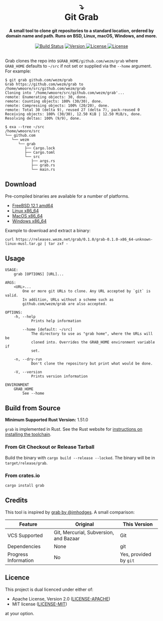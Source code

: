 <h1 align="center">
  ⤵️<br>
  Git Grab
</h1>

<div align="center">
  <strong>A small tool to clone git repositories to a standard location, ordered
  by domain name and path. Runs on BSD, Linux, macOS, Windows, and
  more.</strong>
</div>

<br>

<div align="center">
  <a href="https://cirrus-ci.com/github/wezm/grab">
    <img src="https://api.cirrus-ci.com/github/wezm/grab.svg" alt="Build Status"></a>
  <a href="https://crates.io/crates/grab">
    <img src="https://img.shields.io/crates/v/grab.svg" alt="Version">
  </a>
  <a href="https://github.com/wezm/grab/blob/master/LICENSE-MIT">
    <img src="https://img.shields.io/crates/l/grab.svg" alt="License">
  </a>
  <a href="https://github.com/wezm/grab/blob/master/LICENSE-APACHE">
    <img src="https://img.shields.io/crates/l/grab.svg" alt="License">
  </a>
</div>

<br>

Grab clones the repo into `$GRAB_HOME/github.com/wezm/grab` where `GRAB_HOME`
defaults to `~/src` if not set or supplied via the `--home` argument. For
example:

    $ git grab github.com/wezm/grab
    Grab https://github.com/wezm/grab to /home/wmoore/src/github.com/wezm/grab
    Cloning into '/home/wmoore/src/github.com/wezm/grab'...
    remote: Enumerating objects: 30, done.
    remote: Counting objects: 100% (30/30), done.
    remote: Compressing objects: 100% (20/20), done.
    remote: Total 30 (delta 9), reused 27 (delta 7), pack-reused 0
    Receiving objects: 100% (30/30), 12.50 KiB | 12.50 MiB/s, done.
    Resolving deltas: 100% (9/9), done.

    $ exa --tree ~/src
    /home/wmoore/src
    └── github.com
       └── wezm
          └── grab
             ├── Cargo.lock
             ├── Cargo.toml
             └── src
                ├── args.rs
                ├── grab.rs
                └── main.rs

Download
--------

Pre-compiled binaries are available for a number of platforms.

* [FreeBSD 12.1 amd64](https://releases.wezm.net/grab/0.1.0/grab-0.1.0-amd64-unknown-freebsd.tar.gz)
* [Linux x86\_64](https://releases.wezm.net/grab/0.1.0/grab-0.1.0-x86_64-unknown-linux-musl.tar.gz)
* [MacOS x86\_64](https://releases.wezm.net/grab/0.1.0/grab-0.1.0-x86_64-apple-darwin.tar.gz)
* [Windows x86\_64](https://releases.wezm.net/grab/0.1.0/grab-0.1.0-x86_64-pc-windows-msvc.zip)

Example to download and extract a binary:

    curl https://releases.wezm.net/grab/0.1.0/grab-0.1.0-x86_64-unknown-linux-musl.tar.gz | tar zxf -

Usage
-----

```
USAGE:
    grab [OPTIONS] [URL]...

ARGS:
    <URL>...
        One or more git URLs to clone. Any URL accepted by `git` is valid.
        In addition, URLs without a scheme such as
        github.com/wezm/grab are also accepted.

OPTIONS:
    -h, --help
            Prints help information

        --home [default: ~/src]
            The directory to use as "grab home", where the URLs will be
            cloned into. Overrides the GRAB_HOME environment variable if
            set.

    -n, --dry-run
            Don't clone the repository but print what would be done.

    -V, --version
            Prints version information

ENVIRONMENT
    GRAB_HOME
        See --home
```

Build from Source
-----------------

**Minimum Supported Rust Version:** 1.51.0

`grab` is implemented in Rust. See the Rust website for [instructions on
installing the toolchain][rustup].

### From Git Checkout or Release Tarball

Build the binary with `cargo build --release --locked`. The binary will be in
`target/release/grab`.

### From crates.io

`cargo install grab`

Credits
-------

This tool is inspired by [grab by @jmhodges](https://github.com/jmhodges/grab).
A small comparison:

| Feature              | Original                               | This Version           |
|----------------------|----------------------------------------|------------------------|
| VCS Supported        | Git, Mercurial, Subversion, and Bazaar | Git                    |
| Dependencies         | None                                   | git                    |
| Progress Information | No                                     | Yes, provided by `git` |

Licence
-------

This project is dual licenced under either of:

- Apache License, Version 2.0 ([LICENSE-APACHE](https://github.com/wezm/frond/blob/master/LICENSE-APACHE))
- MIT license ([LICENSE-MIT](https://github.com/wezm/frond/blob/master/LICENSE-MIT))

at your option.

[rustup]: https://www.rust-lang.org/tools/install
